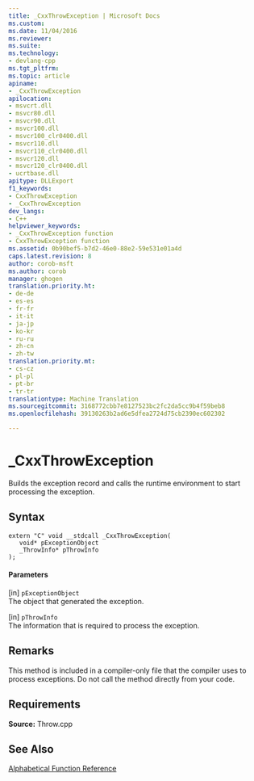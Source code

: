 ```yaml
---
title: _CxxThrowException | Microsoft Docs
ms.custom: 
ms.date: 11/04/2016
ms.reviewer: 
ms.suite: 
ms.technology:
- devlang-cpp
ms.tgt_pltfrm: 
ms.topic: article
apiname:
- _CxxThrowException
apilocation:
- msvcrt.dll
- msvcr80.dll
- msvcr90.dll
- msvcr100.dll
- msvcr100_clr0400.dll
- msvcr110.dll
- msvcr110_clr0400.dll
- msvcr120.dll
- msvcr120_clr0400.dll
- ucrtbase.dll
apitype: DLLExport
f1_keywords:
- CxxThrowException
- _CxxThrowException
dev_langs:
- C++
helpviewer_keywords:
- _CxxThrowException function
- CxxThrowException function
ms.assetid: 0b90bef5-b7d2-46e0-88e2-59e531e01a4d
caps.latest.revision: 8
author: corob-msft
ms.author: corob
manager: ghogen
translation.priority.ht:
- de-de
- es-es
- fr-fr
- it-it
- ja-jp
- ko-kr
- ru-ru
- zh-cn
- zh-tw
translation.priority.mt:
- cs-cz
- pl-pl
- pt-br
- tr-tr
translationtype: Machine Translation
ms.sourcegitcommit: 3168772cbb7e8127523bc2fc2da5cc9b4f59beb8
ms.openlocfilehash: 39130263b2ad6e5dfea2724d75cb2390ec602302

---
```

# _CxxThrowException
Builds the exception record and calls the runtime environment to start processing the exception.  
  
## Syntax  
  
```  
extern "C" void __stdcall _CxxThrowException(  
   void* pExceptionObject  
   _ThrowInfo* pThrowInfo  
);  
```  
  
#### Parameters  
 [in] `pExceptionObject`  
 The object that generated the exception.  
  
 [in] `pThrowInfo`  
 The information that is required to process the exception.  
  
## Remarks  
 This method is included in a compiler-only file that the compiler uses to process exceptions. Do not call the method directly from your code.  
  
## Requirements  
 **Source:** Throw.cpp  
  
## See Also  
 [Alphabetical Function Reference](../../c-runtime-library/reference/crt-alphabetical-function-reference.md)


<!--HONumber=Jan17_HO1-->


